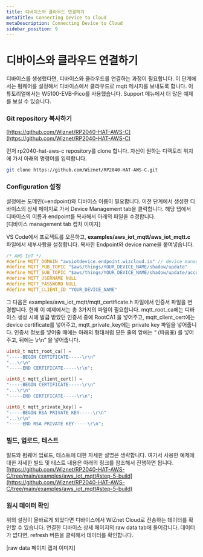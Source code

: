 ```yaml
---
title: 디바이스와 클라우드 연결하기
metaTitle: Connecting Device to Cloud
metaDescription: Connecting Device to Cloud
sidebar_position: 9
---
```


# 디바이스와 클라우드 연결하기

디바이스를 생성했다면, 디바이스와 클라우드를 연결하는 과정이 필요합니다.
이 단계에서는 펌웨어를 설정해서 디바이스에서 클라우드로 mqtt 메시지를 보내도록 합니다.
이 튜토리얼에서는 W5100-EVB-Pico를 사용했습니다.
Support 메뉴에서 더 많은 예제를 보실 수 있습니다.

### Git repository 복사하기

[https://github.com/Wiznet/RP2040-HAT-AWS-C](https://github.com/Wiznet/RP2040-HAT-AWS-C)

먼저 rp2040-hat-aws-c repository를 clone 합니다.
자신이 원하는 디렉토리 위치에 가서 아래의 명령어를 입력합니다.

```bash
git clone https://github.com/Wiznet/RP2040-HAT-AWS-C.git
```

### Configuration 설정

설정에는 도메인(=endpoint)와 디바이스 이름이 필요합니다.
이전 단계에서 생성한 디바이스의 상세 페이지로 가서 Device Management tab을 클릭합니다.
해당 탭에서 디바이스의 이름과 endpoint를 복사해서 아래의 파일을 수정합니다. <br />
[디바이스 management tab 캡처 이미지]

VS Code에서 프로젝트를 오픈하고, **examples/aws_iot_mqtt/aws_iot_mqtt.c** 파일에서 세부사항을 설정합니다. 복사한 Endpoint와 device name을 붙여넣습니다.

```c
/* AWS IoT */
#define MQTT_DOMAIN "awsiotdevice.endpoint.wizcloud.io" // device management에 있음
#define MQTT_PUB_TOPIC "$aws/things/YOUR_DEVICE_NAME/shadow/update"
#define MQTT_SUB_TOPIC "$aws/things/YOUR_DEVICE_NAME/shadow/update/accepted"
#define MQTT_USERNAME NULL
#define MQTT_PASSWORD NULL
#define MQTT_CLIENT_ID "YOUR_DEVICE_NAME"
```

그 다음은 examples/aws_iot_mqtt/mqtt_certificate.h 파일에서 인증서 파일을 변경합니다.
현재 이 예제에서는 총 3가지의 파일이 필요합니다.
mqtt_root_ca에는 디바이스 생성 시에 발급 받았던 인증서 중에 RootCA1 을 넣어주고,
mqtt_client_cert에는 device certificate를 넣어주고,
mqtt_private_key에는 private key 파일을 넣어줍니다.
인증서 정보를 넣어줄 때에는 아래의 형태처럼 모든 줄의 앞에는 “ (따옴표) 를 넣어주고, 뒤에는 \r\n” 을 넣어줍니다.

```c
uint8_t mqtt_root_ca[] =
"-----BEGIN CERTIFICATE-----\r\n"
"...\r\n"
"-----END CERTIFICATE-----\r\n";

uint8_t mqtt_client_cert[] =
"-----BEGIN CERTIFICATE-----\r\n"
"...\r\n"
"-----END CERTIFICATE-----\r\n";

uint8_t mqtt_private_key[] =
"-----BEGIN RSA PRIVATE KEY-----\r\n"
"...\r\n"
"-----END RSA PRIVATE KEY-----\r\n";
```

### 빌드, 업로드, 테스트

빌드와 펌웨어 업로드, 테스트에 대한 자세한 설명은 생략합니다.
여기서 사용한 예제에 대한 자세한 빌드 및 테스트 내용은 아래의 링크를 참조해서 진행하면 됩니다.
[https://github.com/Wiznet/RP2040-HAT-AWS-C/tree/main/examples/aws_iot_mqtt#step-5-build](https://github.com/Wiznet/RP2040-HAT-AWS-C/tree/main/examples/aws_iot_mqtt#step-5-build)

### 원시 데이터 확인

위의 설정이 올바르게 되었다면 디바이스에서 WIZnet Cloud로 전송하는 데이터를 확인할 수 있습니다. 연결한 디바이스 상세 페이지의 raw data tab에 들어갑니다. 데이터가 없다면, refresh 버튼을 클릭해서 데이터를 확인합니다. <br />

[raw data 페이지 캡처 이미지]
